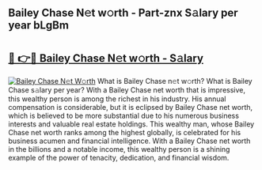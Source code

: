 ## Bailey Chase N𝚎t w𝚘rth - Part-znx S𝚊lary per year bLgBm

# <h2><a href="http://gc50xv4.nevu.top/?p=Bailey+Chase">🔗 👉🔴 Bailey Chase N𝚎t w𝚘rth - S𝚊lary</a></h2>

[![Bailey Chase N𝚎t W𝚘rth](https://i.imgur.com/Oavwk0R.jpeg)](http://gc50xv4.nevu.top/?p=Bailey+Chase)
What is Bailey Chase n𝚎t w𝚘rth? What is Bailey Chase s𝚊lary per year?
With a Bailey Chase net worth that is impressive, this wealthy person is among the richest in his industry. His annual compensation is considerable, but it is eclipsed by Bailey Chase net worth, which is believed to be more substantial due to his numerous business interests and valuable real estate holdings. This wealthy man, whose Bailey Chase net worth ranks among the highest globally, is celebrated for his business acumen and financial intelligence. With a Bailey Chase net worth in the billions and a notable income, this wealthy person is a shining example of the power of tenacity, dedication, and financial wisdom.
